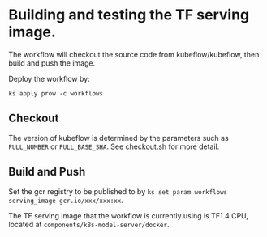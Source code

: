 # Building and testing the TF serving image.

The workflow will checkout the source code from kubeflow/kubeflow, then build and push the image.

Deploy the workflow by:
```
ks apply prow -c workflows
```

## Checkout
The version of kubeflow is determined by the parameters such as `PULL_NUMBER` or `PULL_BASE_SHA`.
See [checkout.sh](https://github.com/kubeflow/testing/blob/master/images/checkout.sh) for more detail.

## Build and Push
Set the gcr registry to be published to by `ks set param workflows serving_image gcr.io/xxx/xxx:xx`.

The TF serving image that the workflow is currently using is TF1.4 CPU, located at `components/k8s-model-server/docker`.
